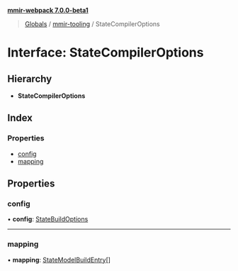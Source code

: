 **[mmir-webpack 7.0.0-beta1](../README.md)**

> [Globals](../README.md) / [mmir-tooling](../modules/mmir_tooling.md) / StateCompilerOptions

# Interface: StateCompilerOptions

## Hierarchy

* **StateCompilerOptions**

## Index

### Properties

* [config](mmir_tooling.statecompileroptions.md#config)
* [mapping](mmir_tooling.statecompileroptions.md#mapping)

## Properties

### config

•  **config**: [StateBuildOptions](mmir_tooling.statebuildoptions.md)

___

### mapping

•  **mapping**: [StateModelBuildEntry](mmir_tooling.statemodelbuildentry.md)[]
